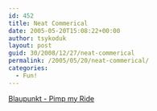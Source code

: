 ```yaml
---
id: 452
title: Neat Commerical
date: 2005-05-20T15:08:22+00:00
author: tsykoduk
layout: post
guid: 30/2008/12/27/neat-commerical
permalink: /2005/05/20/neat-commerical/
categories:
  - Fun!
---
```

<p><a href="http://greg.nokes.name/Blaupunkt_Pimp_my_Ride.mpg">Blaupunkt - Pimp my Ride</a></p>